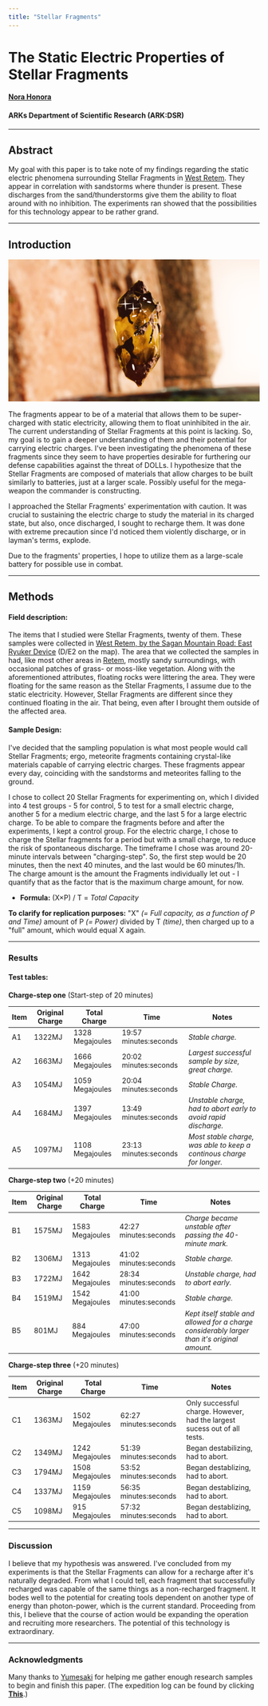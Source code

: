 ```yaml
---
title: "Stellar Fragments"
---
```


# The Static Electric Properties of Stellar Fragments
#### [Nora Honora](SubIndexes/Characters/Nora.md)
#### ARKs Department of Scientific Research (ARK:DSR)

---

## Abstract

My goal with this paper is to take note of my findings regarding the static electric phenomena surrounding Stellar Fragments in [West Retem](SubIndexes/Places/Retem/Retem.md). They appear in correlation with sandstorms where thunder is present. These discharges from the sand/thunderstorms give them the ability to float around with no inhibition. 
The experiments ran showed that the possibilities for this technology appear to be rather grand.  

---

## Introduction

![Stellar Fragment](Images/Logs/DesertExpedition/6.png)

The fragments appear to be of a material that allows them to be super-charged with static electricity, allowing them to float uninhibited in the air. 
The current understanding of Stellar Fragments at this point is lacking. So, my goal is to gain a deeper understanding of them and their potential for carrying electric charges. I've been investigating the phenomena of these fragments since they seem to have properties desirable for furthering our defense capabilities against the threat of DOLLs. 
I hypothesize that the Stellar Fragments are composed of materials that allow charges to be built similarly to batteries, just at a larger scale. Possibly useful for the mega-weapon the commander is constructing.

I approached the Stellar Fragments' experimentation with caution. It was crucial to sustaining the electric charge to study the material in its charged state, but also, once discharged, I sought to recharge them. It was done with extreme precaution since I'd noticed them violently discharge, or in layman's terms, explode. 

Due to the fragments' properties, I hope to utilize them as a large-scale battery for possible use in combat.

---

## Methods

#### Field description:
The items that I studied were Stellar Fragments, twenty of them. These samples were collected in [West Retem, by the Sagan Mountain Road: East Ryuker Device](SubIndexes/Places/Retem/Retem.md) (D/E2 on the map). The area that we collected the samples in had, like most other areas in [Retem](SubIndexes/Places/Retem/Retem.md), mostly sandy surroundings, with occasional patches of grass- or moss-like vegetation. Along with the aforementioned attributes, floating rocks were littering the area. They were floating for the same reason as the Stellar Fragments, I assume due to the static electricity. However, Stellar Fragments are different since they continued floating in the air. That being, even after I brought them outside of the affected area.

#### Sample Design:

I've decided that the sampling population is what most people would call Stellar Fragments; ergo, meteorite fragments containing crystal-like materials capable of carrying electric charges. These fragments appear every day, coinciding with the sandstorms and meteorites falling to the ground. 

I chose to collect 20 Stellar Fragments for experimenting on, which I divided into 4 test groups - 5 for control, 5 to test for a small electric charge, another 5 for a medium electric charge, and the last 5 for a large electric charge.
To be able to compare the fragments before and after the experiments, I kept a control group.
For the electric charge, I chose to charge the Stellar fragments for a period but with a small charge, to reduce the risk of spontaneous discharge. 
The timeframe I chose was around 20-minute intervals between "charging-step". 
So, the first step would be 20 minutes, then the next 40 minutes, and the last would be 60 minutes/1h.
The charge amount is the amount the Fragments individually let out - I quantify that as the factor that is the maximum charge amount, for now. 

- **Formula:**
(X×P) / T = *Total Capacity*

**To clarify for replication purposes:**
"X" *(= Full capacity, as a function of P and Time)* amount of P *(= Power)* divided by T *(time)*, then charged up to a "full" amount, which would equal X again. 


---

### Results

#### Test tables:

**Charge-step one** (Start-step of 20 minutes)

|Item|Original Charge|Total Charge|Time|Notes|
|-|-|-|-|-|
|A1|1322MJ|1328 	Megajoules|19:57 minutes:seconds|*Stable charge.*|
|A2|1663MJ|1666	Megajoules|20:02 minutes:seconds|*Largest successful sample by size, great charge.*|
|A3|1054MJ|1059 	Megajoules|20:04 minutes:seconds|*Stable Charge.*|
|A4|1684MJ|1397 	Megajoules|13:49 minutes:seconds|*Unstable charge, had to abort early to avoid rapid discharge.*|
|A5|1097MJ|1108 	Megajoules|23:13 minutes:seconds|*Most stable charge, was able to keep a continous charge for longer.*|

**Charge-step two** (+20 minutes)

|Item|Original Charge|Total Charge|Time|Notes|
|-|-|-|-|-|
|B1|1575MJ|1583 	Megajoules|42:27 minutes:seconds| *Charge became unstable after passing the 40-minute mark.*|
|B2|1306MJ|1313 	Megajoules|41:02 minutes:seconds|*Stable charge.*|
|B3|1722MJ|1642 	Megajoules|28:34 minutes:seconds|*Unstable charge, had to abort early.*|
|B4|1519MJ|1542 	Megajoules|41:00 minutes:seconds|*Stable charge.* |
|B5|801MJ|884 	Megajoules|47:00 minutes:seconds|*Kept itself stable and allowed for a charge considerably larger than it's original amount.* |

**Charge-step three**  (+20 minutes)

|Item|Original Charge|Total Charge|Time|Notes|
|-|-|-|-|-|
|C1|1363MJ|1502 		Megajoules|62:27 minutes:seconds|Only successful charge. However, had the largest sucess out of all tests.|
|C2|1349MJ|1242		Megajoules|51:39 minutes:seconds|Began destabilizing, had to abort. |
|C3|1794MJ|1508		Megajoules|53:52 minutes:seconds|Began destablizing, had to abort. |
|C4|1337MJ|1159		Megajoules|56:35 minutes:seconds|Began destablizing, had to abort. |
|C5|1098MJ|915 		Megajoules|57:32 minutes:seconds|Began destablizing, had to abort. |

---

### Discussion

I believe that my hypothesis was answered. I've concluded from my experiments is that the Stellar Fragments can allow for a recharge after it's naturally degraded. From what I could tell, each fragment that successfully recharged was capable of the same things as a non-recharged fragment. It bodes well to the potential for creating tools dependent on another type of energy than photon-power, which is the current standard.
Proceeding from this, I believe that the course of action would be expanding the operation and recruiting more researchers. The potential of this technology is extraordinary.

---

### Acknowledgments

Many thanks to [Yumesaki](SubIndexes/Characters/Yumesaki.md) for helping me gather enough research samples to begin and finish this paper. 
(The expedition log can be found by clicking [**This**](SubIndexes/Logs/finishedlogs/Expeditions/DesertExpedition.md).)


